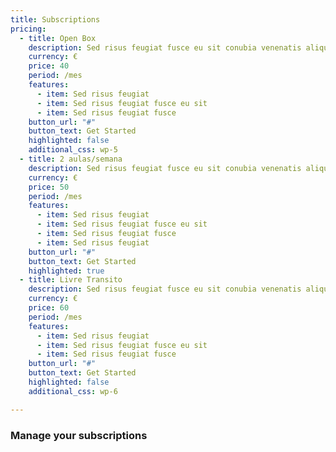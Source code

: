 ```yaml
---
title: Subscriptions
pricing:
  - title: Open Box
    description: Sed risus feugiat fusce eu sit conubia venenatis aliquet nisl cras.
    currency: €
    price: 40
    period: /mes
    features:
      - item: Sed risus feugiat
      - item: Sed risus feugiat fusce eu sit
      - item: Sed risus feugiat fusce
    button_url: "#"
    button_text: Get Started
    highlighted: false
    additional_css: wp-5
  - title: 2 aulas/semana
    description: Sed risus feugiat fusce eu sit conubia venenatis aliquet nisl cras.
    currency: €
    price: 50
    period: /mes
    features:
      - item: Sed risus feugiat
      - item: Sed risus feugiat fusce eu sit
      - item: Sed risus feugiat fusce
      - item: Sed risus feugiat
    button_url: "#"
    button_text: Get Started
    highlighted: true  
  - title: Livre Transito
    description: Sed risus feugiat fusce eu sit conubia venenatis aliquet nisl cras.
    currency: €
    price: 60
    period: /mes
    features:
      - item: Sed risus feugiat
      - item: Sed risus feugiat fusce eu sit
      - item: Sed risus feugiat fusce
    button_url: "#"
    button_text: Get Started
    highlighted: false
    additional_css: wp-6

---
```

### Manage your subscriptions
